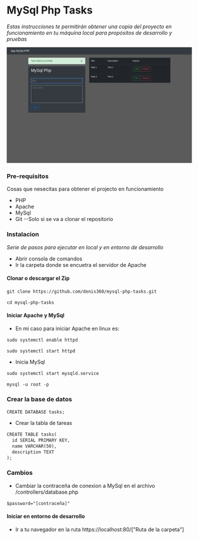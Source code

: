 # MySql Php Tasks
_Estas instrucciones te permitirán obtener una copia del proyecto en funcionamiento en tu máquina local para propósitos de desarrollo y pruebas_

![](docs/Screenshot_2021-12-27_23-22-41.png)

### Pre-requisitos
Cosas que nesecitas para obtener el projecto en funcionamiento

* PHP
* Apache
* MySql
* Git --Solo si se va a clonar el repositorio

### Instalacion
_Serie de pasos para ejecutar en local y en entorno de desarrollo_

* Abrir consola de comandos
* Ir la carpeta donde se encuetra el servidor de Apache

#### Clonar o descargar el Zip
```
git clone https://github.com/denis360/mysql-php-tasks.git
```
```
cd mysql-php-tasks
```

#### Iniciar Apache y MySql
* En mi caso para iniciar Apache en linux es:
```
sudo systemctl enable httpd
```
```
sudo systemctl start httpd
```
* Inicia MySql
```
sudo systemctl start mysqld.service
```
```
mysql -u root -p
```

### Crear la base de datos
```
CREATE DATABASE tasks;
```

* Crear la tabla de tareas
```
CREATE TABLE tasks(
  id SERIAL PRIMARY KEY,
  name VARCHAR(50),
  description TEXT
);
```

### Cambios
* Cambiar la contraceña de conexion a MySql en el archivo /controllers/database.php
```
$password="[contraceña]"
```

#### Iniciar en entorno de desarrollo
* Ir a tu navegador en la ruta https://localhost:80/["Ruta de la carpeta"]

